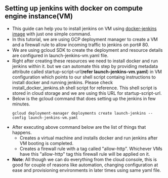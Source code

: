 ## Setting up jenkins with docker on compute engine instance(VM)
- This guide can help you to install jenkins on VM using [docker-jenkins image](https://hub.docker.com/_/jenkins/) with just one simple command.
- In this tutorial, we are using GCP deployment manager to create a VM and a firewall rule to allow incoming traffic to jenkins on port# 80.
- We are using gcloud SDK to create the deployment and resource details are configured in launch-jenkins-vm.yaml file.
- Right after creating these resources we need to install docker and run jenkins within it. 
but we can automate this step by providing metadata attribute called startup-script-url(**refer launch-jenkins-vm.yaml**) in VM configuration which points to our shell script containg instructions to install docker and running jenkins. Please check install_docker_jenkins.sh shell script for reference. This shell script is stored in cloud storage and we are using this URL for startup-script-url.
- Below is the gcloud command that does setting up the jenkins in few minutes.
  ```
  gcloud deployment-manager deployments create launch-jenkins --config launch-jenkins-vm.yaml
  ```
- After executing above command below are the list of things that happens.
  - Creates a virtual machine and installs docker and run jenkins after VM booting is completed.
  - Creates a firewall rule with a tag called "allow-http". Whichever VMs have this "allow-http" tag this firewall rule will be applied on it.
- **Note**: All though we can do everything from the cloud console, this is good for couple of reasons like automation, changing configuration at ease and provisioning environments in later times using same yaml file.
